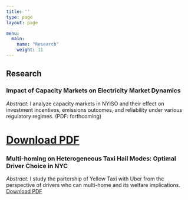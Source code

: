 ```yaml
---
title: ''
type: page
layout: page

menu:
  main:
    name: "Research"
    weight: 11
---
```


## Research

### Impact of Capacity Markets on Electricity Market Dynamics  
*Abstract:* I analyze capacity markets in NYISO and their effect on investment incentives, emissions outcomes, and reliability under various regulatory regimes. (PDF: forthcoming) 
# [Download PDF](/files/investment_emissions_reliability.pdf)

### Multi-homing on Heterogeneous Taxi Hail Modes: Optimal Driver Choice in NYC  
*Abstract:* I study the partership of Yellow Taxi with Uber from the perspective of drivers who can multi-home and its welfare implications.
[Download PDF](/files/market_power_transmission.pdf)



